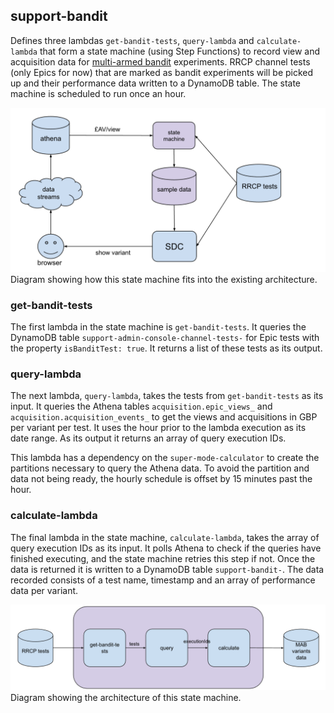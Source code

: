 ## support-bandit

Defines three lambdas `get-bandit-tests`, `query-lambda` and `calculate-lambda` that form a state machine (using Step Functions) to record view and acquisition data for [multi-armed bandit](https://vwo.com/blog/multi-armed-bandit-algorithm/) experiments. RRCP channel tests (only Epics for now) that are marked as bandit experiments will be picked up and their performance data written to a DynamoDB table. The state machine is scheduled to run once an hour.

![Overall architecture](docs/overall-architecture.png)
Diagram showing how this state machine fits into the existing architecture.

### get-bandit-tests

The first lambda in the state machine is `get-bandit-tests`. It queries the DynamoDB table `support-admin-console-channel-tests-` for Epic tests with the property `isBanditTest: true`. It returns a list of these tests as its output.

### query-lambda

The next lambda, `query-lambda`, takes the tests from `get-bandit-tests` as its input. It queries the Athena tables `acquisition.epic_views_` and `acquisition.acquisition_events_` to get the views and acquisitions in GBP per variant per test. It uses the hour prior to the lambda execution as its date range. As its output it returns an array of query execution IDs.

This lambda has a dependency on the `super-mode-calculator` to create the partitions necessary to query the Athena data. To avoid the partition and data not being ready, the hourly schedule is offset by 15 minutes past the hour.

### calculate-lambda

The final lambda in the state machine, `calculate-lambda`, takes the array of query execution IDs as its input. It polls Athena to check if the queries have finished executing, and the state machine retries this step if not. Once the data is returned it is written to a DynamoDB table `support-bandit-`. The data recorded consists of a test name, timestamp and an array of performance data per variant.

![Step functions architecture](docs/step-function-architecture.png)
Diagram showing the architecture of this state machine.
